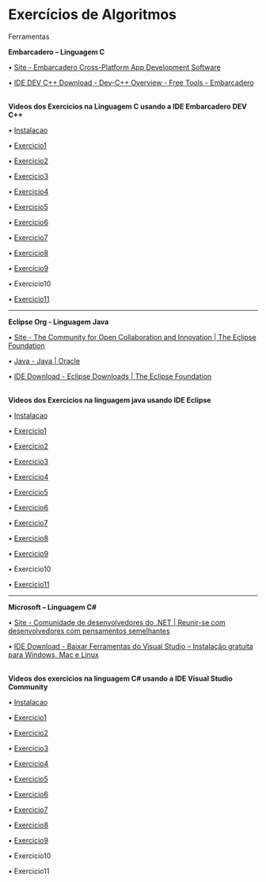 # Exercícios de Algoritmos

Ferramentas

<b>Embarcadero – Linguagem C</b>

 • [Site - Embarcadero Cross-Platform App Development Software](https://www.embarcadero.com/br/)

 • [IDE DEV C++ Download - Dev-C++ Overview - Free Tools - Embarcadero](https://www.embarcadero.com/br/free-tools/dev-cpp)
 
 <br/>
 <b>Videos dos Exercicios na Linguagem C usando a IDE Embarcadero DEV C++</b>

• [Instalacao](https://youtu.be/jXP3PAE35oQ)

• [Exercicio1](https://youtu.be/hoW8wr8aR0A) 

• [Exercicio2](https://youtu.be/G7sDqbONYmM)

• [Exercicio3](https://youtu.be/MWuvRav6aP0)

• [Exercicio4](https://youtu.be/zS3YEDsCvsY)

• [Exercicio5](https://youtu.be/xYKoPTmv1Yk)

• [Exercicio6](https://youtu.be/lbZrUbMaMsM)

• [Exercicio7](https://youtu.be/eWXmmOiDwHc)

• [Exercicio8](https://vimeo.com/971544211)

• [Exercicio9](https://vimeo.com/978603139)

• Exercicio10

• [Exercicio11](https://vimeo.com/990676747)
<hr/>

<b>Eclipse Org - Linguagem Java</b>

 • [Site - The Community for Open Collaboration and Innovation | The Eclipse Foundation](https://www.eclipse.org/)

 • [Java - Java | Oracle](https://www.java.com/pt-BR/)

 • [IDE Download - Eclipse Downloads | The Eclipse Foundation](https://www.eclipse.org/downloads/) 
 
 <br/>
 <b>Videos dos Exercicios na linguagem java usando IDE Eclipse</b>

• [Instalacao](https://youtu.be/X5QbnoKyhtw)

• [Exercicio1](https://youtu.be/UQiX7bPJBQU)

• [Exercicio2](https://youtu.be/Y8JQIWJ49c0)

• [Exercicio3](https://youtu.be/LFg55iXs3-w)

• [Exercicio4](https://youtu.be/7K-E5jZRlb0)

• [Exercicio5](https://youtu.be/uP1vHVLJnYg)

• [Exercicio6](https://youtu.be/R9ZZvXTZ1Mc)

• [Exercicio7](https://youtu.be/Kmls-ayCTWI)

• [Exercicio8](https://vimeo.com/971697724)

• [Exercicio9](https://vimeo.com/978604031)

• Exercicio10

• [Exercicio11](https://vimeo.com/990743285)

<hr/>
           
<b>Microsoft – Linguagem C#</b>

 • [Site - Comunidade de desenvolvedores do .NET | Reunir-se com desenvolvedores com pensamentos semelhantes](https://dotnet.microsoft.com/pt-br/platform/community)

 • [IDE Download - Baixar Ferramentas do Visual Studio – Instalação gratuita para Windows, Mac e Linux](https://visualstudio.microsoft.com/pt-br/downloads/)
 
<br/>
<b>Videos dos exercicios na linguagem C# usando a IDE Visual Studio Community</b>

• [Instalacao](https://youtu.be/icm4SDDrni8)

• [Exercicio1](https://youtu.be/WGchvaRRkQI)

• [Exercicio2](https://youtu.be/hhg-yfjnfO4)

• [Exercicio3](https://youtu.be/im2z5x8-y0s)

• [Exercicio4](https://youtu.be/qNDDYV9dWuk)

• [Exercicio5](https://youtu.be/39j-Ga6jUow)

• [Exercicio6](https://youtu.be/aclshOcFYbI)

• [Exercicio7](https://youtu.be/PTYyuPkzMWM)

• [Exercicio8](https://vimeo.com/972136062)

• [Exercicio9](https://vimeo.com/978605627)

• Exercicio10

• Exercicio11





